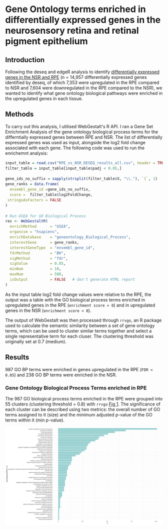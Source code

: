 # Gene Ontology terms enriched in differentially expressed genes in the neurosensory retina and retinal pigment epithelium

## Introduction
Following the deseq and edgeR analysis to identify [differentially expressed genes in the NSR and RPE](notes_on_deseq.md) (n = 14,957 differentially expressed genes identified by deseq, of which 7,353 were upregulated in the RPE compared to NSR and 7,604 were downregulated in the RPE compared to the NSR), we wanted to identify what gene ontology biological pathways were enriched in the upregulated genes in each tissue. 

## Methods
To carry out this analysis, I utilised WebGestalt's R API. I ran a Gene Set Enrichment Analysis of the gene ontology biological process terms for the differntially expressed genes between RPE and NSR. The list of differentially expressed genes was used as input, alongside the log2 fold change associated with each gene. The following code was used to run the enrichemnt analysis:

```R
input_table = read.csv("RPE_vs_NSR_DESEQ_results_all.csv", header = TRUE, sep = ',')
filter_table = input_table[input_table$padj < 0.05,]

gene_ids_no_suffix = sapply(strsplit(filter_table$X, "\\."), `[`, 1)
gene_ranks = data.frame(
  ensembl_gene_id =gene_ids_no_suffix,
  score =  filter_table$log2FoldChange,
 stringsAsFactors = FALSE
)

# Run GSEA for GO Biological Process
res <- WebGestaltR(
  enrichMethod      = "GSEA",
  organism = "hsapiens",
  enrichDatabase    = "geneontology_Biological_Process",
  interestGene      = gene_ranks,
  interestGeneType  = "ensembl_gene_id",
  fdrMethod         = "BH",
  sigMethod         = "fdr",
  sigValue          = 0.05,
  minNum            = 10,
  maxNum            = 500,
  isOutput          = FALSE   # don't generate HTML report
)
```

As the input table log2 fold change values were relative to the RPE, the output was a table with the GO biological process terms enriched in upregulated genes in the RPE (`enrichment score > 0`) and in upregulated genes in the NSR (`enrichment score < 0`).

The output of WebGestalt was then processed through `rrvgo`, an R package used to calculate the semantic similarity between a set of gene ontology terms, which can be used to cluster similar terms together and select a single representative term for each cluser. The clustering threshold was originally set at 0.7 (medium). 

## Results

987 GO BP terms were enriched in genes upregulated in the RPE (`FDR < 0.05`) and 238 GO BP terms were enriched in the NSR. 

### Gene Ontology Biological Process Terms enriched in RPE

The 987 GO biological process terms enriched in the RPE were grouped into 55 clusters (clustering threshold = 0.8) with `rrvgo` [Fig 1](fig1). The significance of each cluster can be described using two metrics: the overall number of GO terms assigned to it (size) and the minimum adjusted p-value of the GO terms within it (min p-value). 

![fig1](images/RPE_GO_BP_clusters_freq.png)
